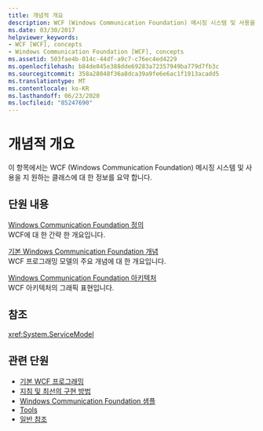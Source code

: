 ```yaml
---
title: 개념적 개요
description: WCF (Windows Communication Foundation) 메시징 시스템 및 사용을 지 원하는 클래스에 대해 알아봅니다.
ms.date: 03/30/2017
helpviewer_keywords:
- WCF [WCF], concepts
- Windows Communication Foundation [WCF], concepts
ms.assetid: 503fae4b-014c-44df-a9c7-c76ec4ed4229
ms.openlocfilehash: b84de045e388dde69283a72357949ba779d7fb3c
ms.sourcegitcommit: 358a28048f36a8dca39a9fe6e6ac1f1913acadd5
ms.translationtype: MT
ms.contentlocale: ko-KR
ms.lasthandoff: 06/23/2020
ms.locfileid: "85247690"
---
```

# <a name="conceptual-overview"></a>개념적 개요

이 항목에서는 WCF (Windows Communication Foundation) 메시징 시스템 및 사용을 지 원하는 클래스에 대 한 정보를 요약 합니다.

## <a name="in-this-section"></a>단원 내용

 [Windows Communication Foundation 정의](whats-wcf.md)\
 WCF에 대 한 간략 한 개요입니다.

 [기본 Windows Communication Foundation 개념](fundamental-concepts.md)\
 WCF 프로그래밍 모델의 주요 개념에 대 한 개요입니다.

 [Windows Communication Foundation 아키텍처](architecture.md)\
 WCF 아키텍처의 그래픽 표현입니다.

## <a name="reference"></a>참조

<xref:System.ServiceModel>

## <a name="related-sections"></a>관련 단원

- [기본 WCF 프로그래밍](basic-wcf-programming.md)
- [지침 및 최선의 구현 방법](guidelines-and-best-practices.md)
- [Windows Communication Foundation 샘플](./samples/index.md)
- [Tools](./diagnostics/exceptions-reference/tools.md)
- [일반 참조](general-reference.md)
